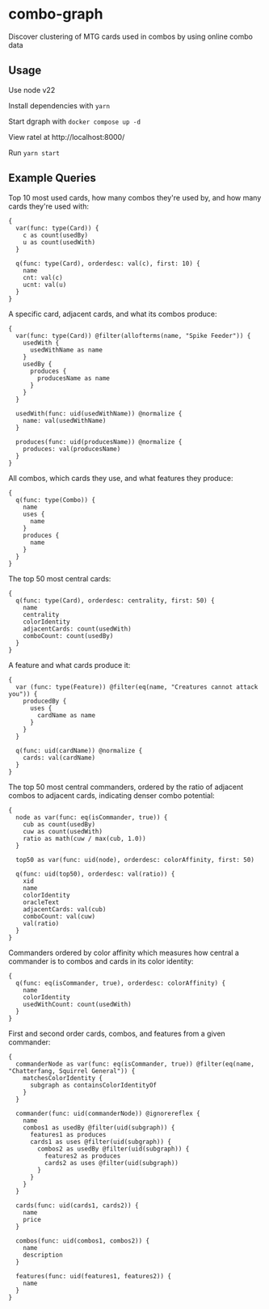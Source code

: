 # combo-graph
Discover clustering of MTG cards used in combos by using online combo data

## Usage
Use node v22

Install dependencies with `yarn`

Start dgraph with `docker compose up -d`

View ratel at http://localhost:8000/

Run `yarn start`

## Example Queries

Top 10 most used cards, how many combos they're used by, and how many cards they're used with:
```
{
  var(func: type(Card)) {
    c as count(usedBy)
    u as count(usedWith)
  }
  
  q(func: type(Card), orderdesc: val(c), first: 10) {
    name
    cnt: val(c)
    ucnt: val(u) 
  }
}
```

A specific card, adjacent cards, and what its combos produce:
```
{
  var(func: type(Card)) @filter(allofterms(name, "Spike Feeder")) {
    usedWith {
      usedWithName as name
    }
    usedBy {
      produces {
        producesName as name
      }
    }
  }

  usedWith(func: uid(usedWithName)) @normalize {
    name: val(usedWithName)
  }

  produces(func: uid(producesName)) @normalize {
    produces: val(producesName)
  }
}
```

All combos, which cards they use, and what features they produce:
```
{
  q(func: type(Combo)) {
    name
    uses {
      name
    }
    produces {
      name
    }
  }
}
```

The top 50 most central cards:
```
{
  q(func: type(Card), orderdesc: centrality, first: 50) {
    name
    centrality
    colorIdentity
    adjacentCards: count(usedWith)
    comboCount: count(usedBy)
  }  
}
```

A feature and what cards produce it:
```
{  
  var (func: type(Feature)) @filter(eq(name, "Creatures cannot attack you")) {
    producedBy {
      uses {
        cardName as name
      }
    }
  }
    
  q(func: uid(cardName)) @normalize {
    cards: val(cardName)
  }
}
```

The top 50 most central commanders, ordered by the ratio of adjacent combos to adjacent cards, indicating denser combo potential:
```
{
  node as var(func: eq(isCommander, true)) {
    cub as count(usedBy)
    cuw as count(usedWith)
    ratio as math(cuw / max(cub, 1.0))
  }
    
  top50 as var(func: uid(node), orderdesc: colorAffinity, first: 50)
    
  q(func: uid(top50), orderdesc: val(ratio)) {
    xid
    name
    colorIdentity
    oracleText
    adjacentCards: val(cub)
    comboCount: val(cuw)
    val(ratio)
  }
}
```

Commanders ordered by color affinity which measures how central a commander is to combos and cards in its color identity:
```
{
  q(func: eq(isCommander, true), orderdesc: colorAffinity) {
    name
    colorIdentity
    usedWithCount: count(usedWith)
  }
}
```

First and second order cards, combos, and features from a given commander:
```
{
  commanderNode as var(func: eq(isCommander, true)) @filter(eq(name, "Chatterfang, Squirrel General")) {
    matchesColorIdentity {
      subgraph as containsColorIdentityOf
    }
  }
    
  commander(func: uid(commanderNode)) @ignorereflex {
    name
    combos1 as usedBy @filter(uid(subgraph)) {
      features1 as produces
      cards1 as uses @filter(uid(subgraph)) {
        combos2 as usedBy @filter(uid(subgraph)) {
          features2 as produces
          cards2 as uses @filter(uid(subgraph))
        }
      }
    }
  }

  cards(func: uid(cards1, cards2)) {
    name
    price
  }

  combos(func: uid(combos1, combos2)) {
    name
    description
  }
  
  features(func: uid(features1, features2)) {
    name
  }
}
```
